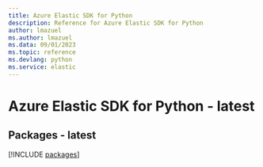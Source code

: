 ```yaml
---
title: Azure Elastic SDK for Python
description: Reference for Azure Elastic SDK for Python
author: lmazuel
ms.author: lmazuel
ms.data: 09/01/2023
ms.topic: reference
ms.devlang: python
ms.service: elastic
---
```

# Azure Elastic SDK for Python - latest
## Packages - latest
[!INCLUDE [packages](elastic-index.md)]
